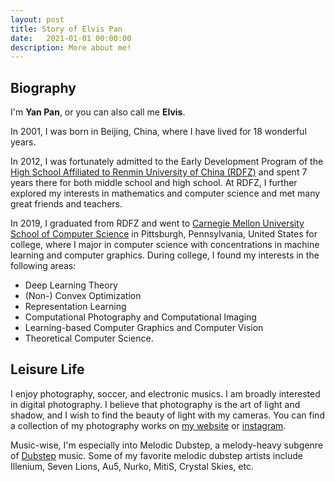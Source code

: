 ```yaml
---
layout: post
title: Story of Elvis Pan
date:   2021-01-01 00:00:00
description: More about me!
---
```

## Biography

I'm **Yan Pan**, or you can also call me **Elvis**.

In 2001, I was born in Beijing, China, where I have lived for 18 wonderful years.

In 2012, I was fortunately admitted to the Early Development Program of the [High School Affiliated to Renmin University of China (RDFZ)](https://en.wikipedia.org/wiki/High_School_Affiliated_to_Renmin_University_of_China) and spent 7 years there for both middle school and high school.
At RDFZ, I further explored my interests in mathematics and computer science and met many great friends and teachers. 

In 2019, I graduated from RDFZ and went to [Carnegie Mellon University](https://www.cmu.edu) [School of Computer Science](https://cs.cmu.edu) in Pittsburgh, Pennsylvania, United States for college, where I major in computer science with concentrations in machine learning and computer graphics.
During college, I found my interests in the following areas:
- Deep Learning Theory
- (Non-) Convex Optimization
- Representation Learning
- Computational Photography and Computational Imaging
- Learning-based Computer Graphics and Computer Vision
- Theoretical Computer Science.

## Leisure Life
I enjoy photography, soccer, and electronic musics.
I am broadly interested in digital photography.
I believe that photography is the art of light and shadow, and I wish to find the beauty of light with my cameras.
You can find a collection of my photography works on [my website](https://elvis-pan.github.io/gallery/) or [instagram](https://www.instagram.com/elvispanphoto/).

Music-wise, I'm especially into Melodic Dubstep, a melody-heavy subgenre of [Dubstep](https://en.wikipedia.org/wiki/Dubstep) music.
Some of my favorite melodic dubstep artists include Illenium, Seven Lions, Au5, Nurko, MitiS, Crystal Skies, etc.
